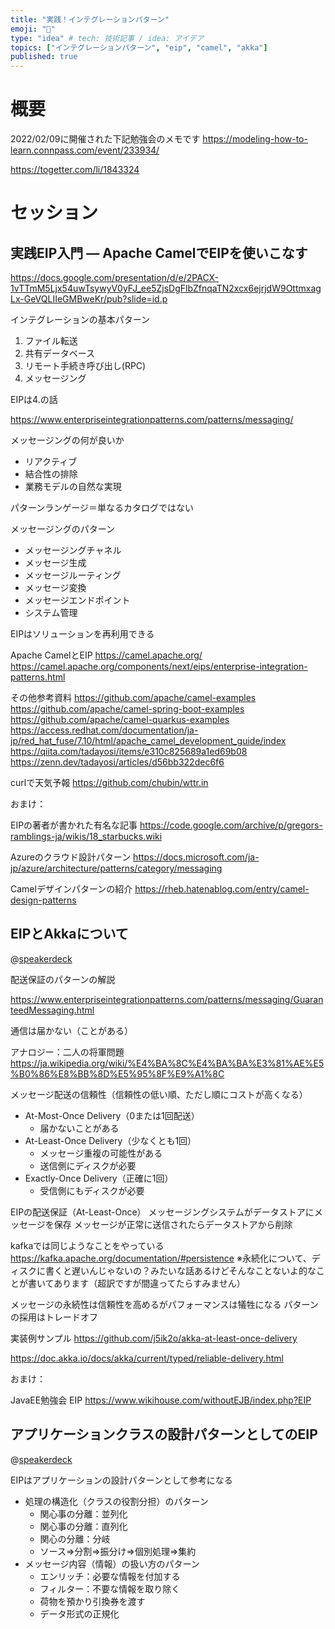 ```yaml
---
title: "実践！インテグレーションパターン"
emoji: "🐥"
type: "idea" # tech: 技術記事 / idea: アイデア
topics: ["インテグレーションパターン", "eip", "camel", "akka"]
published: true
---
```

# 概要

2022/02/09に開催された下記勉強会のメモです
https://modeling-how-to-learn.connpass.com/event/233934/

https://togetter.com/li/1843324

# セッション

## 実践EIP入門 ― Apache CamelでEIPを使いこなす

https://docs.google.com/presentation/d/e/2PACX-1vTTmM5Ljx54uwTsywyV0yFJ_ee5ZjsDgFlbZfnqaTN2xcx6ejrjdW9OttmxagLx-GeVQLIIeGMBweKr/pub?slide=id.p

インテグレーションの基本パターン
1. ファイル転送
2. 共有データベース
3. リモート手続き呼び出し(RPC)
4. メッセージング

EIPは4.の話

https://www.enterpriseintegrationpatterns.com/patterns/messaging/

メッセージングの何が良いか
- リアクティブ
- 結合性の排除
- 業務モデルの自然な実現

パターンランゲージ＝単なるカタログではない

メッセージングのパターン
- メッセージングチャネル
- メッセージ生成
- メッセージルーティング
- メッセージ変換
- メッセージエンドポイント
- システム管理

EIPはソリューションを再利用できる

Apache CamelとEIP
https://camel.apache.org/
https://camel.apache.org/components/next/eips/enterprise-integration-patterns.html

その他参考資料
https://github.com/apache/camel-examples
https://github.com/apache/camel-spring-boot-examples
https://github.com/apache/camel-quarkus-examples
https://access.redhat.com/documentation/ja-jp/red_hat_fuse/7.10/html/apache_camel_development_guide/index
https://qiita.com/tadayosi/items/e310c825689a1ed69b08
https://zenn.dev/tadayosi/articles/d56bb322dec6f6

curlで天気予報
https://github.com/chubin/wttr.in

おまけ：

EIPの著者が書かれた有名な記事
https://code.google.com/archive/p/gregors-ramblings-ja/wikis/18_starbucks.wiki

Azureのクラウド設計パターン
https://docs.microsoft.com/ja-jp/azure/architecture/patterns/category/messaging

Camelデザインパターンの紹介
https://rheb.hatenablog.com/entry/camel-design-patterns

## EIPとAkkaについて

@[speakerdeck](c2de47e2fb4d46c79c51b6cd1d96bb27)

配送保証のパターンの解説

https://www.enterpriseintegrationpatterns.com/patterns/messaging/GuaranteedMessaging.html

通信は届かない（ことがある）

アナロジー：二人の将軍問題
https://ja.wikipedia.org/wiki/%E4%BA%8C%E4%BA%BA%E3%81%AE%E5%B0%86%E8%BB%8D%E5%95%8F%E9%A1%8C

メッセージ配送の信頼性（信頼性の低い順、ただし順にコストが高くなる）
- At-Most-Once Delivery（0または1回配送）
  - 届かないことがある
- At-Least-Once Delivery（少なくとも1回）
  - メッセージ重複の可能性がある
  - 送信側にディスクが必要
- Exactly-Once Delivery（正確に1回）
  - 受信側にもディスクが必要

EIPの配送保証（At-Least-Once）
メッセージングシステムがデータストアにメッセージを保存
メッセージが正常に送信されたらデータストアから削除

kafkaでは同じようなことをやっている
https://kafka.apache.org/documentation/#persistence
※永続化について、ディスクに書くと遅いんじゃないの？みたいな話あるけどそんなことないよ的なことが書いてあります（超訳ですが間違ってたらすみません）

メッセージの永続性は信頼性を高めるがパフォーマンスは犠牲になる
パターンの採用はトレードオフ

実装例サンプル
https://github.com/j5ik2o/akka-at-least-once-delivery

https://doc.akka.io/docs/akka/current/typed/reliable-delivery.html

おまけ：

JavaEE勉強会 EIP
https://www.wikihouse.com/withoutEJB/index.php?EIP

## アプリケーションクラスの設計パターンとしてのEIP

@[speakerdeck](39f869c7fbae4fd78c6dd380500f8ac7)

EIPはアプリケーションの設計パターンとして参考になる

- 処理の構造化（クラスの役割分担）のパターン
  - 関心事の分離：並列化
  - 関心事の分離：直列化
  - 関心の分離：分岐
  - ソース=>分割=>振分け=>個別処理=>集約
- メッセージ内容（情報）の扱い方のパターン
  - エンリッチ：必要な情報を付加する
  - フィルター：不要な情報を取り除く
  - 荷物を預かり引換券を渡す
  - データ形式の正規化

